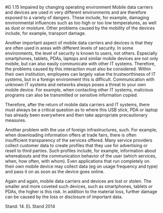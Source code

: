 #G 1.15 Impaired by changing operating environment
Mobile data carriers and devices are used in very different environments and are therefore exposed to a variety of dangers. These include, for example, damaging environmental influences such as too high or too low temperatures, as well as dust or moisture. Other problems caused by the mobility of the devices include, for example, transport damage.

Another important aspect of mobile data carriers and devices is that they are often used in areas with different levels of security. In some environments, the level of security is known to users, not others. Especially smartphones, tablets, PDAs, laptops and similar mobile devices are not only mobile, but can also easily communicate with other IT systems. Therefore, the problems caused by this interaction must also be considered. Within their own institution, employees can largely value the trustworthiness of IT systems, but in a foreign environment this is difficult. Communication with unknown IT systems and networks always poses a threat to your own mobile device. For example, when contacting other IT systems, malicious programs can also be transmitted or sensitive information copied.

Therefore, after the return of mobile data carriers and IT systems, there must always be a critical question as to where this USB stick, PDA or laptop has already been everywhere and then take appropriate precautionary measures.

Another problem with the use of foreign infrastructures, such. For example, when downloading information offers at trade fairs, there is often insufficient transparency of the services offered. Many service providers collect customer data to create profiles that they use for advertising or resell to third parties. Such profiles include, for example, information about whereabouts and the communication behavior of the user (which services, when, how often, with whom). Even applications that run completely on their own mobile device may collect data (eg on usage frequency and type) and pass it on as soon as the device goes online.

Again and again, mobile data carriers and devices are lost or stolen. The smaller and more coveted such devices, such as smartphones, tablets or PDAs, the higher is this risk. In addition to the material loss, further damage can be caused by the loss or disclosure of important data.

Stand: 14. EL Stand 2014



